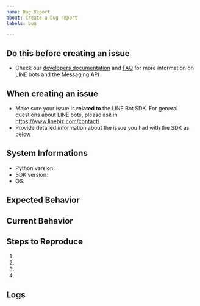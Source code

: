 ```yaml
---
name: Bug Report
about: Create a bug report
labels: bug

---
```


## Do this before creating an issue
<!-- Delete this section before the submit -->

- Check our [developers documentation](https://developers.line.biz/en/docs/messaging-api/) and [FAQ](https://developers.line.biz/en/faq/) for more information on LINE bots and the Messaging API

## When creating an issue
<!-- Delete this section before the submit -->

- Make sure your issue is **related to** the LINE Bot SDK. For general questions about LINE bots, please ask in https://www.linebiz.com/contact/
- Provide detailed information about the issue you had with the SDK as below

## System Informations

* Python version:
* SDK version:
* OS:

## Expected Behavior
<!-- Tell us what should happen -->

## Current Behavior
<!-- Tell us what happens instead of the expected behavior -->

## Steps to Reproduce
<!-- Provide a link to a live example, or an unambigeous set of steps to -->
1.
1.
1.
1.

## Logs
<!-- Provide logs if possible -->
